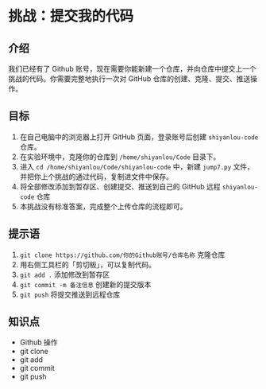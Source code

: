 # 挑战：提交我的代码

## 介绍

我们已经有了 Github 账号，现在需要你能新建一个仓库，并向仓库中提交上一个挑战的代码。你需要完整地执行一次对 GitHub 仓库的创建、克隆、提交、推送操作。

## 目标

1. 在自己电脑中的浏览器上打开 GitHub 页面，登录账号后创建 `shiyanlou-code` 仓库。
2. 在实验环境中，克隆你的仓库到 `/home/shiyanlou/Code` 目录下。
3. 进入 `cd /home/shiyanlou/Code/shiyanlou-code` 中，新建 `jump7.py` 文件，并把你上个挑战的通过代码，复制进文件中保存。
4. 将全部修改添加到暂存区、创建提交、推送到自己的 GitHub 远程 `shiyanlou-code` 仓库
5. 本挑战没有标准答案，完成整个上传仓库的流程即可。

## 提示语

1. `git clone https://github.com/你的Github账号/仓库名称` 克隆仓库
2. 用右侧工具栏的「剪切板」，可以复制代码。
3. `git add .` 添加修改到暂存区
4. `git commit -m 备注信息` 创建新的提交版本
5. `git push` 将提交推送到远程仓库

## 知识点

- Github 操作
- git clone
- git add
- git commit
- git push